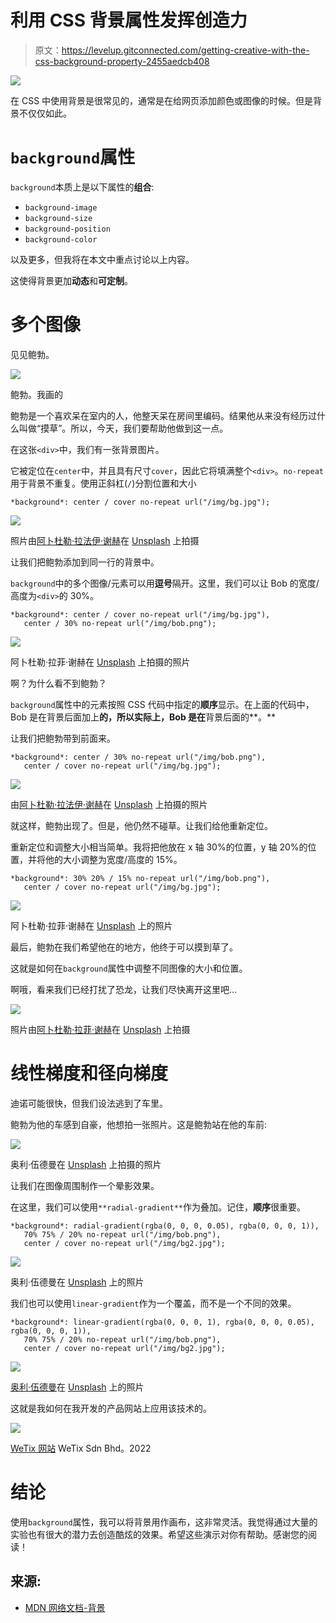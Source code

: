 # 利用 CSS 背景属性发挥创造力

> 原文：<https://levelup.gitconnected.com/getting-creative-with-the-css-background-property-2455aedcb408>

![](img/4535461b30d7c9711e8cbc5f1f05d7c9.png)

在 CSS 中使用背景是很常见的，通常是在给网页添加颜色或图像的时候。但是背景不仅仅如此。

# `background`属性

`background`本质上是以下属性的**组合**:

*   `background-image`
*   `background-size`
*   `background-position`
*   `background-color`

以及更多，但我将在本文中重点讨论以上内容。

这使得背景更加**动态**和**可定制**。

# 多个图像

见见鲍勃。

![](img/9a27c998c1e036882537330379c841e5.png)

鲍勃。我画的

鲍勃是一个喜欢呆在室内的人，他整天呆在房间里编码。结果他从来没有经历过什么叫做“摸草”。所以，今天，我们要帮助他做到这一点。

在这张`<div>`中，我们有一张背景图片。

它被定位在`center`中，并且具有尺寸`cover`，因此它将填满整个`<div>`。`no-repeat`用于背景不重复。使用正斜杠(`/`)分割位置和大小

```
*background*: center / cover no-repeat url("/img/bg.jpg");
```

![](img/4bb4d56eb65916a4d2485a9924ca9623.png)

照片由[阿卜杜勒·拉法伊·谢赫](https://unsplash.com/@arafays?utm_source=unsplash&utm_medium=referral&utm_content=creditCopyText)在 [Unsplash](https://unsplash.com/s/photos/rocks-grass?utm_source=unsplash&utm_medium=referral&utm_content=creditCopyText) 上拍摄

让我们把鲍勃添加到同一行的背景中。

`background`中的多个图像/元素可以用**逗号**隔开。这里，我们可以让 Bob 的宽度/高度为`<div>`的 30%。

```
*background*: center / cover no-repeat url("/img/bg.jpg"),
   center / 30% no-repeat url("/img/bob.png");
```

![](img/dfd29b43c49eba74500c6ae83ecc5164.png)

阿卜杜勒·拉菲·谢赫在 [Unsplash](https://unsplash.com/s/photos/rocks-grass?utm_source=unsplash&utm_medium=referral&utm_content=creditCopyText) 上拍摄的照片

啊？为什么看不到鲍勃？

`background`属性中的元素按照 CSS 代码中指定的**顺序**显示。在上面的代码中，Bob 是在背景后面加上**的，所以实际上，Bob 是在**背景后面的**。**

让我们把鲍勃带到前面来。

```
*background*: center / 30% no-repeat url("/img/bob.png"),
   center / cover no-repeat url("/img/bg.jpg");
```

![](img/9e62764df06a104d913c0cf3d792eb42.png)

由[阿卜杜勒·拉法伊·谢赫](https://unsplash.com/@arafays?utm_source=unsplash&utm_medium=referral&utm_content=creditCopyText)在 [Unsplash](https://unsplash.com/s/photos/rocks-grass?utm_source=unsplash&utm_medium=referral&utm_content=creditCopyText) 上拍摄的照片

就这样，鲍勃出现了。但是，他仍然不碰草。让我们给他重新定位。

重新定位和调整大小相当简单。我将把他放在 x 轴 30%的位置，y 轴 20%的位置，并将他的大小调整为宽度/高度的 15%。

```
*background*: 30% 20% / 15% no-repeat url("/img/bob.png"),
   center / cover no-repeat url("/img/bg.jpg");
```

![](img/26f7e61ece6b66e2d9336e3be748f9f4.png)

阿卜杜勒·拉菲·谢赫在 [Unsplash](https://unsplash.com/s/photos/rocks-grass?utm_source=unsplash&utm_medium=referral&utm_content=creditCopyText) 上的照片

最后，鲍勃在我们希望他在的地方，他终于可以摸到草了。

这就是如何在`background`属性中调整不同图像的大小和位置。

啊哦，看来我们已经打扰了恐龙，让我们尽快离开这里吧…

![](img/e0dd26d3a9d7d996c7ab6f6c863ad697.png)

照片由[阿卜杜勒·拉菲·谢赫](https://unsplash.com/@arafays?utm_source=unsplash&utm_medium=referral&utm_content=creditCopyText)在 [Unsplash](https://unsplash.com/s/photos/rocks-grass?utm_source=unsplash&utm_medium=referral&utm_content=creditCopyText) 上拍摄

# 线性梯度和径向梯度

迪诺可能很快，但我们设法逃到了车里。

鲍勃为他的车感到自豪，他想拍一张照片。这是鲍勃站在他的车前:

![](img/3692e199d884bbb3e469c5acf1661429.png)

奥利·伍德曼在 [Unsplash](https://unsplash.com/s/photos/car?utm_source=unsplash&utm_medium=referral&utm_content=creditCopyText) 上拍摄的照片

让我们在图像周围制作一个晕影效果。

在这里，我们可以使用`**radial-gradient**`作为叠加。记住，**顺序**很重要。

```
*background*: radial-gradient(rgba(0, 0, 0, 0.05), rgba(0, 0, 0, 1)),
   70% 75% / 20% no-repeat url("/img/bob.png"),
   center / cover no-repeat url("/img/bg2.jpg");
```

![](img/39db03e1e4805f2b8fc65f5d572e6668.png)

奥利·伍德曼在 [Unsplash](https://unsplash.com/s/photos/car?utm_source=unsplash&utm_medium=referral&utm_content=creditCopyText) 上的照片

我们也可以使用`linear-gradient`作为一个覆盖，而不是一个不同的效果。

```
*background*: linear-gradient(rgba(0, 0, 0, 1), rgba(0, 0, 0, 0.05), rgba(0, 0, 0, 1)),
   70% 75% / 20% no-repeat url("/img/bob.png"),
   center / cover no-repeat url("/img/bg2.jpg");
```

![](img/d567f67dd0c03c4ee50ae642871113dd.png)

[奥利·伍德曼](https://unsplash.com/@braintax?utm_source=unsplash&utm_medium=referral&utm_content=creditCopyText)在 [Unsplash](https://unsplash.com/s/photos/car?utm_source=unsplash&utm_medium=referral&utm_content=creditCopyText) 上的照片

这就是我如何在我开发的产品网站上应用该技术的。

![](img/8dbc41d5c75d6eed9914df1b5d446336.png)

[WeTix 网站](https://wetix.my) WeTix Sdn Bhd。2022

# 结论

使用`background`属性，我可以将背景用作画布，这非常灵活。我觉得通过大量的实验也有很大的潜力去创造酷炫的效果。希望这些演示对你有帮助。感谢您的阅读！

## 来源:

*   [MDN 网络文档-背景](https://developer.mozilla.org/en-US/docs/Web/CSS/background)